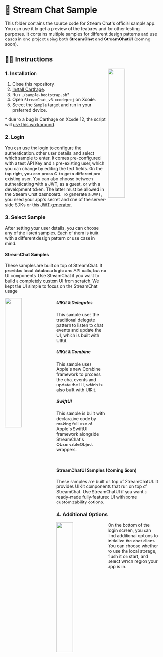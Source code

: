 # 📲 Stream Chat Sample

This folder contains the source code for Stream Chat's official sample app. You can use it to get a preview of the features and for other testing purposes. It contains multiple samples for different design patterns and use cases in one project using
both **StreamChat** and **StreamChatUI** (coming soon).

## 👩‍🏫 Instructions

<img align="right" src="https://i.imgur.com/WpYeSGh.png" width="33%" />

### 1. Installation

1. Close this repository.
2. [Install Carthage](https://github.com/Carthage/Carthage#installing-carthage).
3. Run `./sample-bootstrap.sh`*
4. Open `StreamChat_v3.xcodeproj` on Xcode.
5. Select the `Sample` target and run in your preferred device.

\* due to a bug in Carthage on Xcode 12, the script will [use this workaround](https://github.com/Carthage/Carthage/issues/3019#issuecomment-665136323).

### 2. Login

You can use the login to configure the authentication, other user details, and select which sample to enter. It comes pre-configured with a test API Key and a pre-existing user, which you can change by editing the text fields. On the top right, you can press ↻ to get a different pre-existing user. You can also choose between authenticating with a JWT, as a guest, or with a development token. The latter must be allowed in the Stream Chat dashboard. To generate a JWT, you need your app's secret and one of the server-side SDKs or this [JWT generator](https://getstream.io/chat/docs/token_generator/?language=js).

### 3. Select Sample

After setting your user details, you can choose any of the listed samples. Each of them is built with a different design pattern or use case in mind.

#### StreamChat Samples

These samples are built on top of StreamChat. It provides local database logic and API calls, but no UI components. Use StreamChat if you want to build a 
completely custom UI from scratch. We kept the UI simple to focus on the StreamChat usage.

<img align="left" src="https://i.imgur.com/Hczqbu9.png" width="33%" />

##### UIKit & Delegates

This sample uses the traditional delegate pattern to listen to chat events and update the UI, which is built with UIKit.

##### UIKit & Combine

This sample uses Apple's new Combine framework to process the chat events and update the UI, which is also built with UIKit.

##### SwiftUI

This sample is built with declarative code by making full use of Apple's SwiftUI framework alongside StreamChat's ObservableObject wrappers.

<br />

#### StreamChatUI Samples (Coming Soon)

These samples are built on top of StreamChatUI. It provides UIKit components that run on top of StreamChat. Use StreamChatUI if you want a ready-made
fully-featured UI with some customizability options.

### 4. Additional Options

<img align="left" src="https://i.imgur.com/20Ul3ZM.png" width="33%" />

On the bottom of the login screen, you can find additional options to initialize the chat client. You can choose whether to use the local storage, flush it on start, and select which region your app is in.
